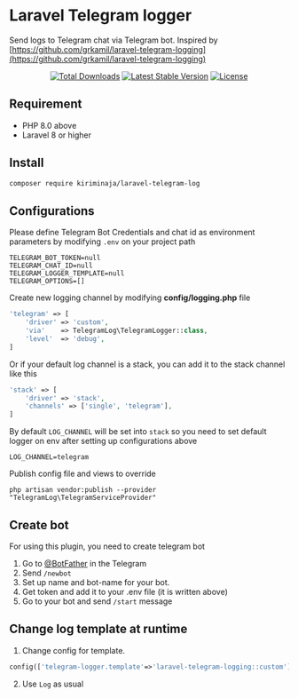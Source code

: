 # Laravel Telegram logger

Send logs to Telegram chat via Telegram bot. Inspired by [https://github.com/grkamil/laravel-telegram-logging](https://github.com/grkamil/laravel-telegram-logging)

<p align="center">
<a href="https://packagist.org/packages/kiriminaja/laravel-telegram-log"><img src="https://img.shields.io/packagist/dt/kiriminaja/laravel-telegram-log" alt="Total Downloads"></a>
<a href="https://packagist.org/packages/kiriminaja/laravel-telegram-log"><img src="https://img.shields.io/packagist/v/kiriminaja/laravel-telegram-log" alt="Latest Stable Version"></a>
<a href="https://packagist.org/packages/kiriminaja/laravel-telegram-log"><img src="https://img.shields.io/packagist/l/kiriminaja/laravel-telegram-log" alt="License"></a>
</p>

## Requirement
- PHP 8.0 above
- Laravel 8 or higher

## Install
```bash
composer require kiriminaja/laravel-telegram-log
```

## Configurations
Please define Telegram Bot Credentials and chat id as environment parameters by modifying `.env` on your project path
```dotenv
TELEGRAM_BOT_TOKEN=null
TELEGRAM_CHAT_ID=null
TELEGRAM_LOGGER_TEMPLATE=null
TELEGRAM_OPTIONS=[]
```
Create new logging channel by modifying **config/logging.php** file
```php
'telegram' => [
    'driver' => 'custom',
    'via'    => TelegramLog\TelegramLogger::class,
    'level'  => 'debug',
]
```
Or if your default log channel is a stack, you can add it to the stack channel like this
```php
'stack' => [
    'driver' => 'stack',
    'channels' => ['single', 'telegram'],
]
```
By default `LOG_CHANNEL` will be set into `stack` so you need to set default logger on env after setting up configurations above
```dotenv
LOG_CHANNEL=telegram
```
Publish config file and views to override
```shell
php artisan vendor:publish --provider "TelegramLog\TelegramServiceProvider"
```

## Create bot
For using this plugin, you need to create telegram bot
1. Go to [@BotFather](https://t.me/botfather) in the Telegram
2. Send `/newbot`
3. Set up name and bot-name for your bot.
4. Get token and add it to your .env file (it is written above)
5. Go to your bot and send `/start` message

## Change log template at runtime
1. Change config for template. 
```php
config(['telegram-logger.template'=>'laravel-telegram-logging::custom'])
```
2. Use `Log` as usual
